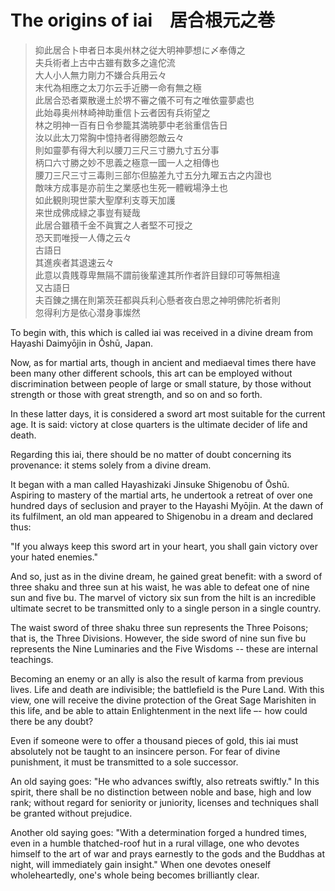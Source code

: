 # The origins of iai　居合根元之巻

> 抑此居合卜申者日本奥州林之従大明神夢想に〆奉傳之  
> 夫兵術者上古中古雖有数多之違佗流  
> 大人小人無力剛力不嫌合兵用云々  
> 末代為相應之太刀尓云手近勝一命有無之極  
> 此居合恐者粟散邊土於堺不審之儀不可有之唯依靈夢處也  
> 此始尋奥州林崎神助重信卜云者因有兵術望之  
> 林之明神一百有日令参籠其満暁夢中老翁重信告日  
> 汝以此太刀常胸中憶持者得勝怨敵云々  
> 則如靈夢有得大利以腰刀三尺三寸勝九寸五分事  
> 柄口六寸勝之妙不思義之極意一國一人之相傳也  
> 腰刀三尺三寸三毒則三部尓但脇差九寸五分九曜五古之内證也  
> 敵味方成事是亦前生之業感也生死一體戦場浄土也  
> 如此観則現世蒙大聖摩利支尊天加護  
> 来世成佛成緑之事豈有疑哉  
> 此居合雖積千金不眞實之人者堅不可授之  
> 恐天罰唯授一人傳之云々  
> 古語日  
> 其進疾者其退速云々  
> 此意以貴賎尊卑無隔不謂前後輩達其所作者許目録印可等無相違  
> 又古語日  
> 夫百錬之搆在則第茨荘都與兵利心懸者夜白思之神明佛陀祈者則  
> 忽得利方是依心潜身事燦然

To begin with, this which is called iai was received in a divine dream from Hayashi Daimyōjin in Ōshū, Japan.

Now, as for martial arts, though in ancient and mediaeval times there have been many other different schools, this art can be employed without discrimination between people of large or small stature, by those without strength or those with great strength, and so on and so forth.

In these latter days, it is considered a sword art most suitable for the current age. It is said: victory at close quarters is the ultimate decider of life and death.

Regarding this iai, there should be no matter of doubt concerning its provenance: it stems solely from a divine dream.

It began with a man called Hayashizaki Jinsuke Shigenobu of Ōshū. Aspiring to mastery of the martial arts, he undertook a retreat of over one hundred days of seclusion and prayer to the Hayashi Myōjin. At the dawn of its fulfilment, an old man appeared to Shigenobu in a dream and declared thus:

"If you always keep this sword art in your heart, you shall gain victory over your hated enemies."

And so, just as in the divine dream, he gained great benefit: with a sword of three shaku and three sun at his waist, he was able to defeat one of nine sun and five bu. The marvel of victory six sun from the hilt is an incredible ultimate secret to be transmitted only to a single person in a single country.

The waist sword of three shaku three sun represents the Three Poisons; that is, the Three Divisions. However, the side sword of nine sun five bu represents the Nine Luminaries and the Five Wisdoms -- these are internal teachings.

Becoming an enemy or an ally is also the result of karma from previous lives. Life and death are indivisible; the battlefield is the Pure Land. With this view, one will receive the divine protection of the Great Sage Marishiten in this life, and be able to attain Enlightenment in the next life –- how could there be any doubt?

Even if someone were to offer a thousand pieces of gold, this iai must absolutely not be taught to an insincere person. For fear of divine punishment, it must be transmitted to a sole successor.

An old saying goes: "He who advances swiftly, also retreats swiftly." In this spirit, there shall be no distinction between noble and base, high and low rank; without regard for seniority or juniority, licenses and techniques shall be granted without prejudice.

Another old saying goes: "With a determination forged a hundred times, even in a humble thatched-roof hut in a rural village, one who devotes himself to the art of war and prays earnestly to the gods and the Buddhas at night, will immediately gain insight." When one devotes oneself wholeheartedly, one's whole being becomes brilliantly clear.
